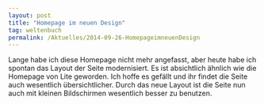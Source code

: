 ```yaml
---
layout: post
title: "Homepage im neuen Design"
tag: weltenbuch
permalink: /Aktuelles/2014-09-26-HomepageimneuenDesign
---
```



Lange habe ich diese Homepage nicht mehr angefasst, aber heute habe ich spontan das Layout der Seite modernisiert. Es ist absichtlich ähnlich wie die Homepage von Lite geworden. Ich hoffe es gefällt und ihr findet die Seite auch wesentlich übersichtlicher. Durch das neue Layout ist die Seite nun auch mit kleinen Bildschirmen wesentlich besser zu benutzen.


